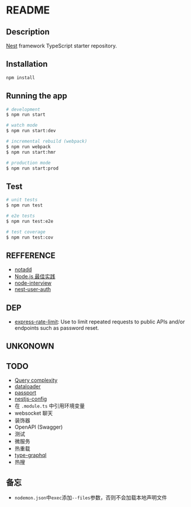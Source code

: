 # README

## Description

[Nest](https://github.com/nestjs/nest) framework TypeScript starter repository.

## Installation

```bash
npm install
```

## Running the app

```bash
# development
$ npm run start

# watch mode
$ npm run start:dev

# incremental rebuild (webpack)
$ npm run webpack
$ npm run start:hmr

# production mode
$ npm run start:prod
```

## Test

```bash
# unit tests
$ npm run test

# e2e tests
$ npm run test:e2e

# test coverage
$ npm run test:cov
```

## REFFERENCE

- [notadd](https://github.com/notadd/notadd/blob/master/README_zh.md)
- [Node.js 最佳实践](https://github.com/i0natan/nodebestpractices/blob/master/README.chinese.md#1-project-structure-practices)
- [node-interview](https://elemefe.github.io/node-interview/#/sections/zh-cn/)
- [nest-user-auth](https://github.com/EricKit/nest-user-auth)

## DEP

- [express-rate-limit](https://github.com/nfriedly/express-rate-limit): Use to limit repeated requests to public APIs and/or endpoints such as password reset.

## UNKONOWN

## TODO

- [Query complexity](https://typegraphql.ml/docs/complexity.html)
- [dataloader](https://github.com/facebook/dataloader)
- [passport](https://github.com/jaredhanson/passport)
- [nestjs-config](https://github.com/nestjs-community/nestjs-config)
- 在 `.module.ts` 中引用环境变量
- websocket 聊天
- 装饰器
- OpenAPI (Swagger)
- 测试
- 微服务
- 热重载
- [type-graphql](https://typegraphql.ml/)
- 热搜

## 备忘

- `nodemon.json`中`exec`添加`--files`参数，否则不会加载本地声明文件
